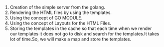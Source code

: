 1) Creation of the simple server from the golang.
2) Rendering the HTML files by using the templates.
3) Using the concept of GO MODULE.
4) Using the concept of Layouts for the HTML Files.
5) Storing the templates in the cache so that each time when we render our templates it does not go to disk and 
   search for the templates.It takes lot of time.So, we will make a map and store the templates.